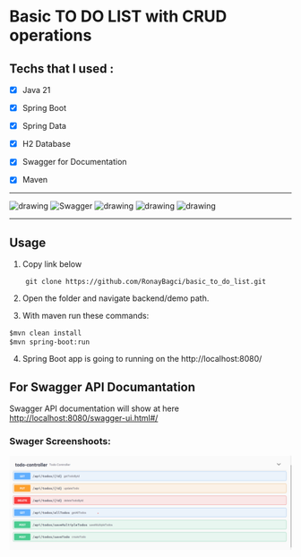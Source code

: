 # Basic TO DO LIST with CRUD operations


## Techs that I used :

- [x] Java 21
- [x] Spring Boot
- [x] Spring Data
- [x] H2 Database
- [x] Swagger for Documentation 
- [x] Maven


---

<img src="https://user-images.githubusercontent.com/25181517/117201156-9a724800-adec-11eb-9a9d-3cd0f67da4bc.png" alt="drawing" width="50"/> ![Swagger](https://img.shields.io/badge/-Swagger-%23Clojure?style=for-the-badge&logo=swagger&logoColor=white) 
<img src="https://user-images.githubusercontent.com/25181517/183891303-41f257f8-6b3d-487c-aa56-c497b880d0fb.png" alt="drawing" width=50>
<img src="https://user-images.githubusercontent.com/25181517/117207242-07d5a700-adf4-11eb-975e-be04e62b984b.png" alt="drawing" width=50>
<img src="https://user-images.githubusercontent.com/25181517/183894676-137319b5-1364-4b6a-ba4f-e9fc94ddc4aa.png" alt="drawing" width=50>

---    

## Usage
1. Copy link below
``` git
    git clone https://github.com/RonayBagci/basic_to_do_list.git
```

2. Open the folder and navigate backend/demo path. 

3. With maven run these commands:
```git
$mvn clean install
$mvn spring-boot:run
```
4. Spring Boot app is going to running on the http://localhost:8080/ 

## For Swagger API Documantation

Swagger API documentation will show at here 
<a href="http://localhost:8080/swagger-ui.html#/" target="_blank">http://localhost:8080/swagger-ui.html#/</a>

### Swager Screenshoots:
![image 1](backend/demo/images/1.png)







